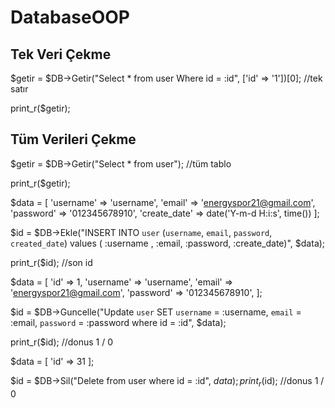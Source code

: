 # DatabaseOOP


## Tek Veri Çekme

$getir = $DB->Getir("Select * from user Where id = :id", ['id' => '1'])[0]; //tek satır

print_r($getir);

## Tüm Verileri Çekme

$getir = $DB->Getir("Select * from user"); //tüm tablo

print_r($getir);


$data = [
    'username' => 'username',
    'email' => 'energyspor21@gmail.com',
    'password' => '012345678910',
    'create_date' => date('Y-m-d H:i:s', time())
];

$id = $DB->Ekle("INSERT INTO `user` (`username`, `email`, `password`, `created_date`) values ( :username , :email, :password, :create_date)", $data);

print_r($id); //son id



$data = [
    'id' => 1,
    'username' => 'username',
    'email' => 'energyspor21@gmail.com',
    'password' => '012345678910',
];


$id = $DB->Guncelle("Update `user` SET `username` = :username, `email` = :email, `password` = :password where id = :id", $data);

print_r($id); //donus 1 / 0


$data = [
    'id' => 31
];

$id =     $DB->Sil("Delete from user where id = :id", $data);
print_r($id); //donus 1 / 0

